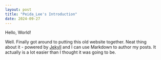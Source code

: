 ```yaml
---
layout: post
title: "Peida_Lee's Introduction"
date: 2024-09-27
---
```


Hello, World!

Well. Finally got around to putting this old website together. Neat thing about it - powered by [Jekyll](http://jekyllrb.com) and I can use Markdown to author my posts. It actually is a lot easier than I thought it was going to be.
